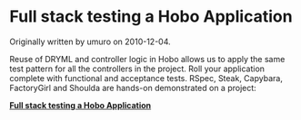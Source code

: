 # Full stack testing a Hobo Application

Originally written by umuro on 2010-12-04.

Reuse of DRYML and controller logic in Hobo allows us to apply the same test pattern for all the controllers in the project.
Roll your application complete with functional and acceptance tests. RSpec, Steak, Capybara, FactoryGirl and Shoulda are hands-on demonstrated on a project: 

__[Full stack testing a Hobo Application](http://conceptspace.wikidot.com/blog:all-about-testing-hobo-organizations-revisited)__


